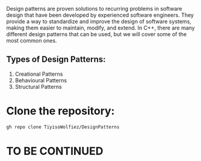 Design patterns are proven solutions to recurring problems in software design that have been developed by experienced software engineers. They provide a way to standardize and improve the design of software systems, making them easier to maintain, modify, and extend. In C++, there are many different design patterns that can be used, but we will cover some of the most common ones.

## Types of Design Patterns:
  1. Creational Patterns
  2. Behavioural Patterns
  3. Structural Patterns

# Clone the repository:
```sh
gh repo clone TiyisoWolfiez/DesignPatterns
```

# TO BE CONTINUED

